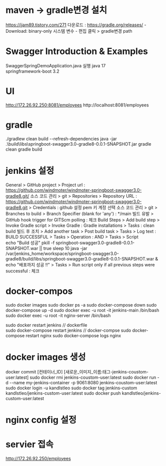 # maven -> gradle변경 설치
https://jjam89.tistory.com/271
다운로드 : https://gradle.org/releases/
    - Download: binary-only
시스템 변수 - 편집 클릭 > gradle변경 path

# Swagger Introduction & Examples
SwaggerSpringDemoApplication.java 실행
java 17  
springframework-boot 3.2


# UI
http://172.26.92.250:8081/employees
http://localhost:8081/employees


# gradle
./gradlew clean build --refresh-dependencies
java -jar .\build\libs\springboot-swagger3.0-gradle8-0.0.1-SNAPSHOT.jar
gradle clean
gradle build 

# jenkins 설정
General > GitHub project
    > Project url : https://github.com/windmoter/windmoter-springboot-swagger3.0-gradle8.git/
소스 코드 관리 > git > Repositories
    > Repository URL : https://github.com/windmoter/windmoter-springboot-swagger3.0-gradle8.git
    > Credentials : github 설정 pem 키 계정 선택
소스 코드 관리 > git > Branches to build
    > Branch Specifier (blank for 'any') : */main
빌드 유발 >  GitHub hook trigger for GITScm polling : 체크
Build Steps > Add build step  > Invoke Gradle script
    > Invoke Gradle : Gradle installations
    > Tasks : clean build
빌드 후 조치 >  Add another task > Post build task
    > Tasks > Log text : BUILD SUCCESSFUL
    > Tasks > Operation : AND
    > Tasks > Script  
        echo "Build 성공"
        pkill -f  springboot-swagger3.0-gradle8-0.0.1-SNAPSHOT.war || true
        sleep 10
        java -jar /var/jenkins_home/workspace/springboot-swagger3.0-gradle8/build/libs/springboot-swagger3.0-gradle8-0.0.1-SNAPSHOT.war & 
        echo "배포까지 성공 !!"
    > Tasks > Run script only if all previous steps were successful :  체크

# docker-compos
sudo docker images
sudo docker ps -a
sudo docker-compose down
sudo docker-compose up -d
sudo docker exec -u root -it jenkins-main /bin/bash
sudo docker exec -u root -it nginx-server /bin/bash

sudo docker restart jenkins // dockerfile  
sudo docker-compose restart jenkins // docker-compse
sudo docker-compose restart nginx
 sudo docker-compose logs nginx

# docker images 생성
docker commit [컨테이너_ID] [새로운_이미지_이름:태그-jenkins-coustom-user:latest]
sudo docker rmi jenkins-coustom-user:latest
sudo docker run -d --name my-jenkins-container -p 9061:8080 jenkins-coustom-user:latest
sudo docker login -u kandlstleo
sudo docker tag jenkins-custom kandlstleo/jenkins-custom-user:latest
sudo docker push kandlstleo/jenkins-custom-user:latest
 
# nginx config 설정


# servier  접속
http://172.26.92.250/employees

